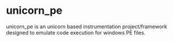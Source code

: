 # unicorn_pe
unicorn_pe is an unicorn based instrumentation project/framework designed to emulate code execution for windows PE files.
